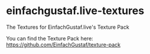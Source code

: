 # einfachgustaf.live-textures
The Textures for EinfachGustaf.live's Texture Pack

You can find the Texture Pack here: https://github.com/EinfachGustaf/texture-pack
